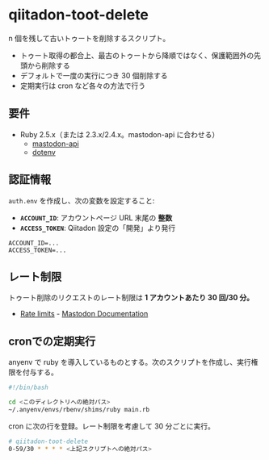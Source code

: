 
# qiitadon-toot-delete

n 個を残して古いトゥートを削除するスクリプト。

- トゥート取得の都合上、最古のトゥートから降順ではなく、保護範囲外の先頭から削除する
- デフォルトで一度の実行につき 30 個削除する
- 定期実行は cron など各々の方法で行う

## 要件

- Ruby 2.5.x（または 2.3.x/2.4.x。mastodon-api に合わせる）
  - [mastodon-api](https://github.com/tootsuite/mastodon-api)
  - [dotenv](https://github.com/bkeepers/dotenv)

## 認証情報

`auth.env` を作成し、次の変数を設定すること:

- **`ACCOUNT_ID`**: アカウントページ URL 末尾の **整数**
- **`ACCESS_TOKEN`**: Qiitadon 設定の「開発」より発行

```env
ACCOUNT_ID=...
ACCESS_TOKEN=...
```

## レート制限

トゥート削除のリクエストのレート制限は **1 アカウントあたり 30 回/30 分。**

- [Rate limits](https://docs.joinmastodon.org/api/rate-limits/) - [Mastodon Documentation](https://docs.joinmastodon.org/)

## cronでの定期実行

anyenv で ruby を導入しているものとする。次のスクリプトを作成し、実行権限を付与する。

```sh
#!/bin/bash

cd <このディレクトリへの絶対パス>
~/.anyenv/envs/rbenv/shims/ruby main.rb
```

cron に次の行を登録。レート制限を考慮して 30 分ごとに実行。

```sh
# qiitadon-toot-delete
0-59/30 * * * * <上記スクリプトへの絶対パス>
```
